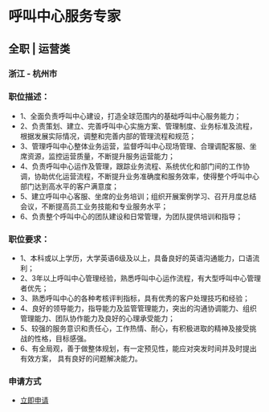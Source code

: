 
# 呼叫中心服务专家
## 全职  |  运营类
### 浙江 - 杭州市

### 职位描述：
- 1、全面负责呼叫中心建设，打造全球范围内的基础呼叫中心服务能力；
- 2、负责策划、建立、完善呼叫中心实施方案、管理制度、业务标准及流程，根据发展实际情况，调整和完善内部的管理流程和规范；
- 3、管理呼叫中心整体业务运营，监督呼叫中心现场管理、合理调配客服、坐席资源，监控运营质量，不断提升服务运营能力；
- 4、负责呼叫中心运作及管理，跟踪业务流程、系统优化和部门间的工作协调，协助优化运营流程，不断提升业务准确度和服务效率，使得整个呼叫中心部门达到高水平的客户满意度；
- 5、建立呼叫中心客服、坐席的业务培训；组织开展案例学习、召开月度总结会议，不断提高员工业务技能和专业服务水平；
- 6、负责整个呼叫中心的团队建设和日常管理，为团队提供培训和指导；

### 职位要求：
- 1、本科或以上学历，大学英语6级及以上，具备良好的英语沟通能力，口语流利；
- 2、3年以上呼叫中心管理经验，熟悉呼叫中心运作流程，有大型呼叫中心管理者优先；
- 3、熟悉呼叫中心的各种考核评判指标，具有优秀的客户处理技巧和经验；
- 4、良好的领导能力，指导能力及监管管理能力，突出的沟通协调能力、组织管理能力、团队协作能力及良好的心理承受能力；
- 5、较强的服务意识和责任心，工作热情、耐心，有积极进取的精神及接受挑战的性格，目标感强。
- 6、有全局观，善于做整体规划，有一定预见性，能应对突发时间并及时提出有效方案， 具有良好的问题解决能力。
### 申请方式
- <a href="mailto:hr@tuya.com" title=yourName-呼叫中心服务专家>立即申请</a>